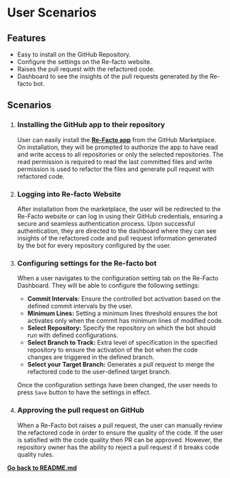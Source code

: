 # User Scenarios

## Features

* Easy to install on the GitHub Repository.
* Configure the settings on the Re-facto website.
* Raises the pull request with the refactored code.
* Dashboard to see the insights of the pull requests generated by the Re-facto bot.

## Scenarios
1. ### **Installing the GitHub app to their repository**
    User can easily install the [**Re-Facto app**](https://github.com/marketplace/re-facto) from the GitHub Marketplace. On installation, they will be prompted to authorize the app to have read and write access to all repositories or only the selected repositories. The read permission is required to read the last committed files and write permission is used to refactor the files and generate pull request with refactored code.


2. ### **Logging into Re-facto Website**

    After installation from the marketplace, the user will be redirected to the Re-Facto website or can log in using their GitHub credentials, ensuring a secure and seamless authentication process. Upon successful authentication, they are directed to the dashboard where they can see insights of the refactored code and pull request information generated by the bot for every repository configured by the user.


3. ### **Configuring settings for the Re-facto bot**
    When a user navigates to the configuration setting tab on the Re-Facto Dashboard. They will be able to configure the following settings:
    * **Commit Intervals:** Ensure the controlled bot activation based on the defined commit intervals by the user.
    * **Minimum Lines:** Setting a minimum lines threshold ensures the bot activates only when the commit has minimum lines of modified code.
    * **Select Repository:** Specify the repository on which the bot should run with defined configurations.
    * **Select Branch to Track:** Extra level of specification in the specified repository to ensure the activation of the bot when the code changes are triggered in the defined branch.
    * **Select your Target Branch:** Generates a pull request to merge the refactored code to the user-defined target branch.

    Once the configuration settings have been changed, the user needs to press ```Save``` button to have the settings in effect.


4. ### **Approving the pull request on GitHub**
    When a Re-Facto bot raises a pull request, the user can manually review the refactored code in order to ensure the quality of the code. If the user is satisfied with the code quality then PR can be approved. However, the repository owner has the ability to reject a pull request if it breaks code quality rules.


[**Go back to README.md**](../README.md)
